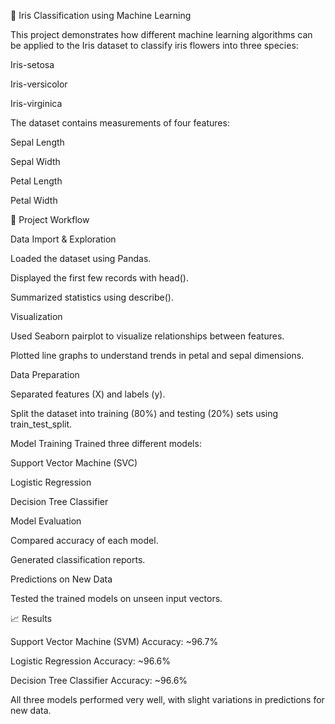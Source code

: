 🌸 Iris Classification using Machine Learning

This project demonstrates how different machine learning algorithms can be applied to the Iris dataset to classify iris flowers into three species:

Iris-setosa

Iris-versicolor

Iris-virginica

The dataset contains measurements of four features:

Sepal Length

Sepal Width

Petal Length

Petal Width

📌 Project Workflow

Data Import & Exploration

Loaded the dataset using Pandas.

Displayed the first few records with head().

Summarized statistics using describe().

Visualization

Used Seaborn pairplot to visualize relationships between features.

Plotted line graphs to understand trends in petal and sepal dimensions.

Data Preparation

Separated features (X) and labels (y).

Split the dataset into training (80%) and testing (20%) sets using train_test_split.

Model Training
Trained three different models:

Support Vector Machine (SVC)

Logistic Regression

Decision Tree Classifier

Model Evaluation

Compared accuracy of each model.

Generated classification reports.

Predictions on New Data

Tested the trained models on unseen input vectors.

📈 Results

Support Vector Machine (SVM) Accuracy: ~96.7%

Logistic Regression Accuracy: ~96.6%

Decision Tree Classifier Accuracy: ~96.6%

All three models performed very well, with slight variations in predictions for new data.
